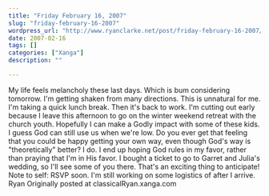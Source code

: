 ```yaml
---
title: "Friday February 16, 2007"
slug: "friday-february-16-2007"
wordpress_url: "http://www.ryanclarke.net/post/friday-february-16-2007/"
date: 2007-02-16
tags: []
categories: ["Xanga"]
description: ""

---
```


My life feels melancholy these last days. Which is bum considering tomorrow. I'm getting shaken from many directions. This is unnatural for me.
I'm taking a quick lunch break. Then it's back to work. I'm cutting out early because I leave this afternoon to go on the winter weekend retreat with the church youth. Hopefully I can make a Godly impact with some of these kids. I guess God can still use us when we're low.
Do you ever get that feeling that you could be happy getting your own way, even though God's way is "theoretically" better? I do. I end up hoping God rules in my favor, rather than praying that I'm in His favor.
I bought a ticket to go to Garret and Julia's wedding, so I'll see some of you there. That's an exciting thing to anticipate! Note to self: RSVP soon. I'm still working on some logistics of after I arrive.
Ryan
Originally posted at classicalRyan.xanga.com

